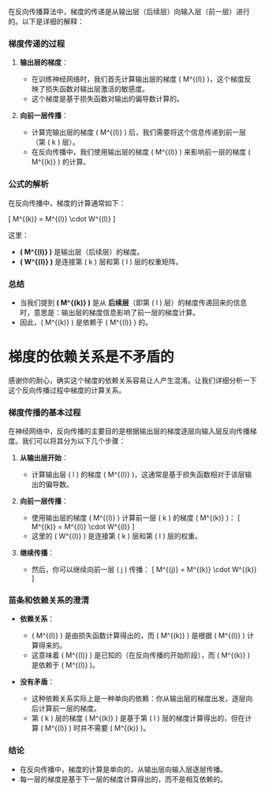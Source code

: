 在反向传播算法中，梯度的传递是从输出层（后续层）向输入层（前一层）进行的。以下是详细的解释：

### 梯度传递的过程

1. **输出层的梯度**：
   - 在训练神经网络时，我们首先计算输出层的梯度 \( M^{(l)} \)，这个梯度反映了损失函数对输出层激活的敏感度。
   - 这个梯度是基于损失函数对输出的偏导数计算的。

2. **向前一层传播**：
   - 计算完输出层的梯度 \( M^{(l)} \) 后，我们需要将这个信息传递到前一层（第 \( k \) 层）。
   - 在反向传播中，我们使用输出层的梯度 \( M^{(l)} \) 来影响前一层的梯度 \( M^{(k)} \) 的计算。

### 公式的解析

在反向传播中，梯度的计算通常如下：

\[
M^{(k)} = M^{(l)} \cdot W^{(l)}
\]

这里：

- **\( M^{(l)} \)** 是输出层（后续层）的梯度。
- **\( W^{(l)} \)** 是连接第 \( k \) 层和第 \( l \) 层的权重矩阵。

### 总结

- 当我们提到 **\( M^{(k)} \)** 是从 **后续层**（即第 \( l \) 层）的梯度传递回来的信息时，意思是：输出层的梯度信息影响了前一层的梯度计算。
- 因此，\( M^{(k)} \) 是依赖于 \( M^{(l)} \) 的。


# 梯度的依赖关系是不矛盾的
感谢你的耐心，确实这个梯度的依赖关系容易让人产生混淆。让我们详细分析一下这个反向传播过程中梯度的计算关系。

### 梯度传播的基本过程

在神经网络中，反向传播的主要目的是根据输出层的梯度逐层向输入层反向传播梯度。我们可以将其分为以下几个步骤：

1. **从输出层开始**：
   - 计算输出层 \( l \) 的梯度 \( M^{(l)} \)，这通常是基于损失函数相对于该层输出的偏导数。

2. **向前一层传播**：
   - 使用输出层的梯度 \( M^{(l)} \) 计算前一层 \( k \) 的梯度 \( M^{(k)} \)：
     \[
     M^{(k)} = M^{(l)} \cdot W^{(l)}
     \]
   - 这里的 \( W^{(l)} \) 是连接第 \( k \) 层和第 \( l \) 层的权重。

3. **继续传播**：
   - 然后，你可以继续向前一层 \( j \) 传播：
     \[
     M^{(j)} = M^{(k)} \cdot W^{(k)}
     \]

### 苗条和依赖关系的澄清

- **依赖关系**：
  - \( M^{(l)} \) 是由损失函数计算得出的，而 \( M^{(k)} \) 是根据 \( M^{(l)} \) 计算得来的。
  - 这意味着 \( M^{(l)} \) 是已知的（在反向传播的开始阶段），而 \( M^{(k)} \) 是依赖于 \( M^{(l)} \)。

- **没有矛盾**：
  - 这种依赖关系实际上是一种单向的依赖：你从输出层的梯度出发，逐层向后计算前一层的梯度。
  - 第 \( k \) 层的梯度 \( M^{(k)} \) 是基于第 \( l \) 层的梯度计算得出的，但在计算 \( M^{(l)} \) 时并不需要 \( M^{(k)} \)。

### 结论

- 在反向传播中，梯度的计算是单向的，从输出层向输入层逐层传播。
- 每一层的梯度是基于下一层的梯度计算得出的，而不是相互依赖的。